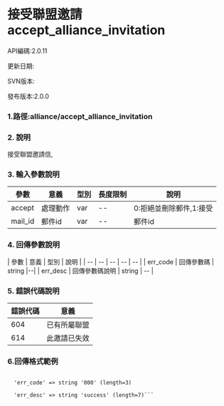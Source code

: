 # 接受聯盟邀請 accept_alliance_invitation









API編碼:2.0.11





更新日期:

> 

SVN版本:

> 

發布版本:2.0.0
### 1.路徑:alliance/accept_alliance_invitation

### 2. 說明
接受聯盟邀請信,
### 3. 輸入參數說明
| 參數 | 意義 | 型別 |長度限制| 說明 |
| -- | -- | -- | -- | -- |
|accept |處理動作|var|--|0:拒絕並刪除郵件,1:接受|
|mail_id|郵件id|var|--|郵件id|



### 4. 回傳參數說明
| 參數 | 意義 | 型別 | 說明 |
| -- | -- | -- | -- | -- |
| err_code | 回傳參數碼 | string |--|
| err_desc | 回傳參數碼說明 | string | -- |




### 5. 錯誤代碼說明
|錯誤代碼|意義|
|--|--|
|604|已有所屬聯盟|
|614|此邀請已失效|

### 6.回傳格式範例

```array (size=2)

  'err_code' => string '000' (length=3)
  
  'err_desc' => string 'success' (length=7)```


